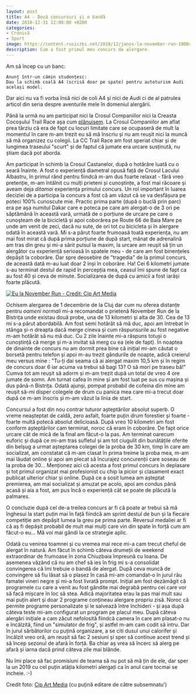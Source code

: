 ```yaml
---
layout: post
title: A4 - Două concursuri și o bandă
date: 2018-12-31 12:00:00 +0200
categories:
- Cronică
- Sport
image: https://content.rusiczki.net/2018/12/janos-la-november-run-1000x667.jpg
description: Cum a fost primul meu concurs de alergare.
---
```

Am să încep cu un banc:

    Anunț într-un cămin studențesc:
    Dau la schimb coală A4 (scrisă doar pe spate) pentru autoturism Audi același model.
    
Dar aici nu va fi vorba însă nici de coli A4 și nici de Audi ci de al patrulea articol din seria despre aventurile mele în domeniul alergării.
    
Până la urmă nu am participat nici la Crosul Companiilor nici la Creasta Cocoșului Trail Race așa cum [plănuisem](https://www.rusiczki.net/2018/09/03/crosul-lacului-albastru/). La Crosul Companiilor am aflat prea târziu că era de fapt cu locuri limitate care se ocupaseră de mult la momentul în care m-am trezit eu să mă înscriu și nu am reușit nici la muncă să mă organizez cu colegii. La CC Trail Race am fost speriat chiar și de lungimea traseului "scurt" și de faptul că jumate era urcare susținută, nu știam dacă pot aborda.

Am participat în schimb la Crosul Castanelor, după o hotărâre luată cu o seară înainte. A fost o experiență diametral opusă față de Crosul Lacului Albastru, în primul rând pentru fiindcă m-am dus foarte relaxat - fără vreo pretenție, m-am întâlnit cu mulți prieteni și cunoștințe, a fost mai răcoare și aveam deja *ditamai* experiența primului concurs. Un rol important în luarea deciziei de a participa la concurs a fost că am văzut că se va desfășura pe poteci 100% cunoscute mie. Practic prima parte (după o buclă prin parc) era pe așa numitul Dakar care e poteca pe care am alergat-o de 3 ori pe săptămână în această vară, urmată de o porțiune de urcare pe care o cunoșteam de la bicicletă și apoi coborârea pe Route 66 de Baia Mare pe unde am venit de zeci, dacă nu sute, de ori tot cu bicicleta și în alergare odată în această vară. Mi s-a părut foarte frumoasă toată experiența, nu am mai fost mirat că după prima porțiune de după start, mânat de adrenalină am tras din greu și mi-a sărit pulsul la maxim, la urcare am reușit să țin un alergător cu experiență serioasă în spatele meu - de care am fost binențeles depășit la coborâre. Dar spre deosebire de "tragedia" de la primul concurs, de această dată m-au luat doar 2 inși în coborâre. Ha! Cei 6 kilometri jumate s-au terminat destul de rapid în percepția mea, ceasul îmi spune de fapt ca au fost 40 și ceva de minute. Socializarea de după cu amicii a fost iarăși foarte plăcută.

[![Eu la November Run - Credit: Cip Art Media](https://content.rusiczki.net/2018/12/janos-la-november-run-1000x667.jpg)](https://content.rusiczki.net/2018/12/janos-la-november-run.jpg)

Ochisem alergarea de 1 decembrie de la Cluj dar cum nu oferea distanțe pentru *oameni normali* mi-a recomandat o prietenă November Run de la Bistrița unde existau două probe, una de 13 kilometri și alta de 30. Cea de 13 mi s-a părut abordabilă. Am fost semi hotărât să mă duc, apoi am întrebat în stânga și-n dreapta dacă merge cineva și cum răspunsurile au fost negative m-am hotărât să nu mă duc. Cu 2 zile înainte mi-a răspuns totuși o cunoștință că merge și m-a invitat să merg cu ea (ele de fapt). În noaptea de dinainte de concurs nu am dormit prea bine că inițial mi-am căutat o borsetă pentru telefon și apoi m-au trezit gândurile de noapte, adică creierul meu versus mine : "Tu-ți dai seama că ai alergat maxim 10,5 km și în regim de concurs doar 6 iar acuma va trebui să bagi 13? O să mori pe traseu bă!" Cumva tot am reușit să adorm și m-am trezit după un total de vreo 4 ore jumate de somn. Am turnat cafea în mine și am fost luat pe sus cu mașina și dus până-n Bistrița. Odată ajunși, pompat probabil de cofeina din mine am reușit să-mi disper colegele de drum cu panica mea care mi-a trecut doar după ce m-am înscris și m-am văzut la linia de start.

Concursul a fost din nou contrar tuturor așteptărilor absolut superb. O vreme neașteptat de caldă, zero asfalt, foarte puțin drum forestier și foarte - foarte multă potecă absolut delicioasă. După vreo 10 kilometri am fost conform așteptărilor cam terminat, noroc că eram în coborâre. De fapt orice urcare cât de mică de la final am făcut-o la pas. Am terminat oarecum euforic și după ce mi-am tras sufletul și am tot ciugulit din bunătățile oferite din belșug a urmat așteptarea colegei de la proba de 30 km, timp în care am socializat, am constatat că m-am clasat în prima treime la proba mea, m-am mai lăudat online și apoi am plecat să încurajez concurenții care soseau de la proba de 30... Menționez aici că acesta a fost primul concurs în deplasare și tot primul organizat mai profesionist cu chip la picior și clasament exact publicat ulterior chiar și online. După ce a sosit lumea am așteptat premierea, am mai socializat și amuzat pe acolo, apoi am condus până acasă și aia a fost, am pus încă o experiență cât se poate de plăcută la palmares.

O concluzie după cel de-a treilea concurs ar fi că poate ar trebui să mă înghesui la start puțin mai în față fiindcă am sprint destul de bun și la fiecare competiție am depășit lumea la greu pe prima parte. Reversul medaliei ar fi că aș fi depășit probabil de mult mai mulți care vin din spate în forță cum am făcut-o eu... Mă voi mai gândi la ce strategie aplic.

Odată cu venirea toamnei și cu vremea mai rece mi-a cam trecut cheful de alergat în natură. Am făcut în schimb câteva drumeții de weekend extraordinar de frumoase în zona Chiuzbaia împreună cu Ioana. De asemenea văzând că nu am chef să ies în frig mi s-a consolidat convingerea că îmi trebuie o bandă de alergat. După ceva muncă de convingere să fiu lăsat să o plasez în casă mi-am comandat-o în jurul rău famatei vineri negre și mi-a fost livrată prompt. Inițial am fost dezămăgit că programele cu care a venit au fost gândite mai degrabă pentru cei care vor să facă mișcare în loc să stea. Adică majoritatea erau la pas mai mult sau mai puțin alert și doar 2 programe conțineau alergare propriu zisă. Noroc că permite programe personalizate și le salvează între închideri - și așa după câteva teste mi-am configurat un program pe placul meu. După câteva alergări inițiale a cam zăcut nefolosită fiindcă camera în care am plasat-o nu e încălzită, fiind un "simulator de frig", și astfel m-am cam codit să intru. Dar în jurul sărbătorilor cu puțină organizare, a se citi dusul unui calorifer și încălzit vreo oră, am reușit să fac 2 sesiuni și sper să continue acest trend și să încep sezonul de afară în forță. Ba chiar aș vrea să încerc să alerg pe afară și iarna dacă prind câteva zile mai blânde.

Nu îmi place să fac promisiuni de teama să nu pot să mă țin de ele, dar sper la un 2019 cu cel puțin atâția kilometri alergați ca în anul care tocmai se incheie. :-)

Credit foto: [Cip Art Media](https://www.facebook.com/CipArtMedia) (cu puțină editare de către subsemnatu')
